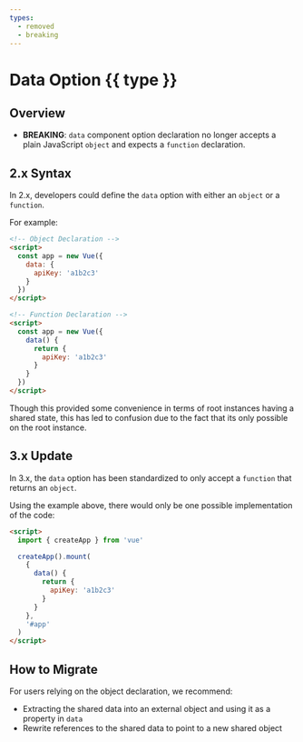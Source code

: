 ```yaml
---
types:
  - removed
  - breaking
---
```


# Data Option <span v-for="type in $frontmatter.types" class="badge" :key="`type-${type}`">{{ type }}</span>

## Overview

- **BREAKING**: `data` component option declaration no longer accepts a plain JavaScript `object` and expects a `function` declaration.

## 2.x Syntax

In 2.x, developers could define the `data` option with either an `object` or a `function`.

For example:

```html
<!-- Object Declaration -->
<script>
  const app = new Vue({
    data: {
      apiKey: 'a1b2c3'
    }
  })
</script>

<!-- Function Declaration -->
<script>
  const app = new Vue({
    data() {
      return {
        apiKey: 'a1b2c3'
      }
    }
  })
</script>
```

Though this provided some convenience in terms of root instances having a shared state, this has led to confusion due to the fact that its only possible on the root instance.

## 3.x Update

In 3.x, the `data` option has been standardized to only accept a `function` that returns an `object`.

Using the example above, there would only be one possible implementation of the code:

```html
<script>
  import { createApp } from 'vue'

  createApp().mount(
    {
      data() {
        return {
          apiKey: 'a1b2c3'
        }
      }
    },
    '#app'
  )
</script>
```

## How to Migrate

For users relying on the object declaration, we recommend:

- Extracting the shared data into an external object and using it as a property in `data`
- Rewrite references to the shared data to point to a new shared object
